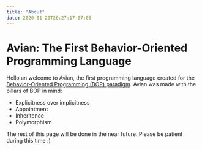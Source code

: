 ```yaml
---
title: "About"
date: 2020-01-20T20:27:17-07:00
---
```


# Avian: The First Behavior-Oriented Programming Language

Hello an welcome to Avian, the first programming language created for the [Behavior-Oriented Programming (BOP) paradigm](https://avian-lang.org/bop/).
Avian was made with the pillars of BOP in mind:

- Explicitness over implicitness
- Appointment
- Inheritence
- Polymorphism

The rest of this page will be done in the near future. Please be patient during this time :)
